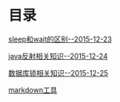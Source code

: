 # 目录
[sleep和wait的区别--2015-12-23](https://github.com/iranran/tech-articles/wiki/sleep%E5%92%8Cwait%E7%9A%84%E5%8C%BA%E5%88%AB)

[java反射相关知识--2015-12-24](https://github.com/iranran/tech-articles/wiki/java%E5%8F%8D%E5%B0%84%E7%9B%B8%E5%85%B3%E7%9F%A5%E8%AF%86)

[数据库锁相关知识--2015-12-25](https://github.com/iranran/tech-articles/wiki/%E6%95%B0%E6%8D%AE%E5%BA%93%E9%94%81)

[markdown工具](https://www.zybuluo.com/mdeditor)

